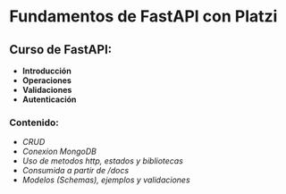 # Fundamentos de FastAPI con Platzi

## Curso de FastAPI: 
- **Introducción**
- **Operaciones**
- **Validaciones**
- **Autenticación**

### Contenido:
- *CRUD*
- *Conexion MongoDB*
- *Uso de metodos http, estados y bibliotecas*
- *Consumida a partir de /docs*
- *Modelos (Schemas), ejemplos y validaciones*
